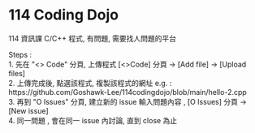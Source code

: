 # 114 Coding Dojo
114 資訊課 C/C++ 程式, 有問題, 需要找人問題的平台
<p> Steps : <br/>
1. 先在 "<> Code" 分頁, 上傳程式 [<>Code] 分頁 -> [Add file] -> [Upload files]<br/>
2. 上傳完成後, 點選該程式, 複製該程式的網址 e.g. : https://github.com/Goshawk-Lee/114codingdojo/blob/main/hello-2.cpp <br/>
3. 再到 "O Issues" 分頁,  建立新的 issue 輸入問題內容 , [O Issues] 分頁 -> [New issue] <br/>
4. 同一問題 , 會在同一 issue 內討論, 直到 close 為止  <br/>
